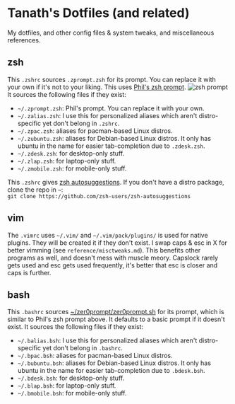 # Tanath's Dotfiles (and related)

My dotfiles, and other config files & system tweaks, and miscellaneous references.

## zsh
This `.zshrc` sources `.zprompt.zsh` for its prompt. You can replace it with your own if it's not to your liking. This uses [Phil's zsh prompt](http://aperiodic.net/phil/prompt/). 
![zsh prompt](http://aperiodic.net/phil/prompt/normal.png)
It sources the following files if they exist:
* `~/.zprompt.zsh`: Phil's prompt. You can replace it with your own.
* `~/.zalias.zsh`: I use this for personalized aliases which aren't distro-specific yet don't belong in `.zshrc`.
* `~/.zpac.zsh`: aliases for pacman-based Linux distros.
* `~/.zubuntu.zsh`: aliases for Debian-based Linux distros. It only has ubuntu in the name for easier tab-completion due to `.zdesk.zsh`.
* `~/.zdesk.zsh`: for desktop-only stuff.
* `~/.zlap.zsh`: for laptop-only stuff.
* `~/.zmobile.zsh`: for mobile-only stuff.

This `.zshrc` gives [zsh autosuggestions](https://github.com/zsh-users/zsh-autosuggestions). If you don't have a distro package, clone the repo in `~`:  
`git clone https://github.com/zsh-users/zsh-autosuggestions`  

## vim
The `.vimrc` uses `~/.vim/` and `~/.vim/pack/plugins/` is used for native plugins. They will be created it if they don't exist.
I swap caps & esc in X for better vimming (see `reference/misctweaks.md`). This benefits other programs as well, and doesn't mess with muscle meory. Capslock rarely gets used and esc gets used frequently, it's better that esc is closer and caps is further.  

## bash
This `.bashrc` sources [~/zer0prompt/zer0prompt.sh](https://github.com/zer0ed/zer0prompt) for its prompt, which is similar to Phil's zsh prompt above. It defaults to a basic prompt if it doesn't exist.
It sources the following files if they exist:
* `~/.balias.bsh`: I use this for personalized aliases which aren't distro-specific yet don't belong in `.bashrc`.
* `~/.bpac.bsh`: aliases for pacman-based Linux distros.
* `~/.bubuntu.bsh`: aliases for Debian-based Linux distros. It only has ubuntu in the name for easier tab-completion due to `.bdesk.bsh`.
* `~/.bdesk.bsh`: for desktop-only stuff.
* `~/.blap.bsh`: for laptop-only stuff.
* `~/.bmobile.bsh`: for mobile-only stuff.

